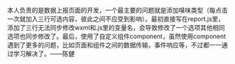    本人负责的是数据上报页面的开发，一个最主要的问题就是添加嗅味类型（每点击一次就加入三行可选内容，彼此之间不应受到影响）。最初直接写在report.js里，添加了三行无法同步修改wxml和.js里的变量名，会导致修改了一个选项其他相同选项也同步修改了。最后，使用了自定义组件component，虽然使用component遇到了更多的问题，比如页面和组件之间的数据传输，事件响应等，不过都一一通过学习解决了。——陈健